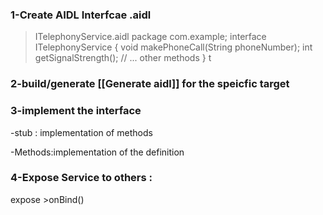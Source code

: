 ### 1-Create AIDL Interfcae .aidl 
> ITelephonyService.aidl 
package com.example; 
interface ITelephonyService { 
void makePhoneCall(String phoneNumber); int getSignalStrength();
// ... other methods }
t 
### 2-build/generate [[Generate aidl]] for the speicfic target
### 3-implement the interface 

-stub : implementation of methods 

-Methods:implementation of the definition 

### 4-Expose Service to others :

expose >onBind()

